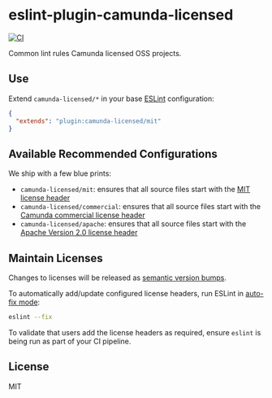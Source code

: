 # eslint-plugin-camunda-licensed

[![CI](https://github.com/camunda/eslint-plugin-camunda-licensed/actions/workflows/CI.yml/badge.svg)](https://github.com/camunda/eslint-plugin-camunda-licensed/actions/workflows/CI.yml)

Common lint rules Camunda licensed OSS projects.


## Use

Extend `camunda-licensed/*` in your base [ESLint](https://eslint.org/) configuration:

```json
{
  "extends": "plugin:camunda-licensed/mit"
}
```


## Available Recommended Configurations

We ship with a few blue prints:

* `camunda-licensed/mit`: ensures that all source files start with the [MIT license header](./resources/MIT-license-header.js)
* `camunda-licensed/commercial`: ensures that all source files start with the [Camunda commercial license header](./resources/commercial-license-header.js)
* `camunda-licensed/apache`: ensures that all source files start with the [Apache Version 2.0 license header](./resources/apache-license-header.js)


## Maintain Licenses

Changes to licenses will be released as [semantic version bumps](https://semver.org/).

To automatically add/update configured license headers, run ESLint in [auto-fix mode](https://eslint.org/docs/user-guide/command-line-interface#fixing-problems):

```sh
eslint --fix
```

To validate that users add the license headers as required, ensure `eslint` is being run as part of your CI pipeline.


## License

MIT

